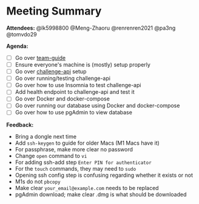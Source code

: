 # Meeting Summary

**Attendees:** @lk5998800 @Meng-Zhaoru @renrenren2021 @pa3ng @tomvdo29

**Agenda:**
- [ ] Go over [team-guide](https://github.com/iusmumn/team-guide)
- [ ] Ensure everyone's machine is (mostly) setup properly
- [ ] Go over [challenge-api](https://github.com/iusmumn/challenge-api) setup
- [ ] Go over running/testing challenge-api
- [ ] Go over how to use Insomnia to test challenge-api
- [ ] Add health endpoint to challenge-api and test it
- [ ] Go over Docker and docker-compose
- [ ] Go over running our database using Docker and docker-compose
- [ ] Go over how to use pgAdmin to view database

**Feedback:**
- Bring a dongle next time
- Add `ssh-keygen` to guide for older Macs (M1 Macs have it)
- For passphrase, make more clear no password
- Change `open` command to `vi`
- For adding ssh-add step `Enter PIN for authenticator`
- For the `touch` commands, they may need to `sudo`
- Opening ssh config step is confusing regarding whether it exists or not
- M1s do not `pbcopy`
- Make clear `your_email@example.com` needs to be replaced
- pgAdmin download; make clear .dmg is what should be downloaded


